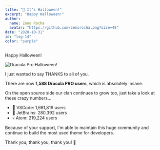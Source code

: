 ```yaml
---
title: "🎃 It's Halloween!"
excerpt: "Happy Halloween!"
author:
  name: Zeno Rocha
  avatar: "https://github.com/zenorocha.png?size=48"
date: "2020-10-31"
id: "log-14"
color: "purple"
---
```


Happy Halloween!

![Dracula Pro Halloween!](/static/img/logs/its-halloween-a.gif)

I just wanted to say THANKS to all of you.

There are now **1,588 Dracula PRO users**, which is absolutely insane.

On the open source side our clan continues to grow too, just take a look at these crazy numbers...

- 👻 VSCode: 1,661,819 users
- 🧟 JetBrains: 280,392 users
- 💀 Atom: 219,224 users

Because of your support, I'm able to maintain this huge community and continue to build the most used theme for developers.

Thank you, thank you, thank you! 💜
